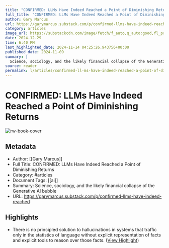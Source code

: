 ```yaml
---
title: "CONFIRMED: LLMs Have Indeed Reached a Point of Diminishing Returns"
full_title: "CONFIRMED: LLMs Have Indeed Reached a Point of Diminishing Returns"
author: Gary Marcus
url: https://garymarcus.substack.com/p/confirmed-llms-have-indeed-reached
category: articles
image_url: https://substackcdn.com/image/fetch/f_auto,q_auto:good,fl_progressive:steep/https%3A%2F%2Fsubstack-post-media.s3.amazonaws.com%2Fpublic%2Fimages%2F23e06827-0a50-4b72-91bb-93da288403d0_1170x1227.jpeg
date: 2024-12-29
time: 6:40 PM
last_highlighted_date: 2024-11-14 04:25:26.943756+00:00
published_date: 2024-11-09
summary: |
  Science, sociology, and the likely financial collapse of the Generative AI bubble
source: reader
permalink: l/articles/confirmed-ll-ms-have-indeed-reached-a-point-of-diminishing-returns
---
```

# CONFIRMED: LLMs Have Indeed Reached a Point of Diminishing Returns

![rw-book-cover](https://substackcdn.com/image/fetch/f_auto,q_auto:good,fl_progressive:steep/https%3A%2F%2Fsubstack-post-media.s3.amazonaws.com%2Fpublic%2Fimages%2F23e06827-0a50-4b72-91bb-93da288403d0_1170x1227.jpeg)

## Metadata
- Author: [[Gary Marcus]]
- Full Title: CONFIRMED: LLMs Have Indeed Reached a Point of Diminishing Returns
- Category: #articles
- Document Tags: [[ai]] 
- Summary: Science, sociology, and the likely financial collapse of the Generative AI bubble
- URL: https://garymarcus.substack.com/p/confirmed-llms-have-indeed-reached

## Highlights
- There is no principled solution to hallucinations in systems that traffic only in the statistics of language without explicit representation of facts and explicit tools to reason over those facts. ([View Highlight](https://read.readwise.io/read/01jcmepg8t38g6wsst02qhb9h2))


